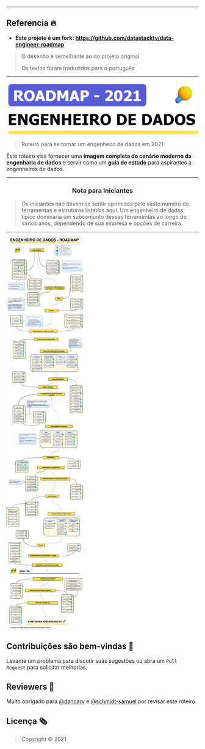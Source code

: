 ***
## Referencia 🔥

- **Este projeto é um fork: https://github.com/datastacktv/data-engineer-roadmap** 

> O desenho é semelhante ao do projeto original
> 
> Os textos foram traduzidos para o português

***


![Modern Data Engineer Roadmap 2021](img/title1.png)

> Roteiro para se tornar um engenheiro de dados em 2021

Este roteiro visa fornecer uma **imagem completa do cenário moderno da engenharia de dados** e servir como um **guia de estudo** para aspirantes a engenheiros de dados.

***

<h3 align="center"><strong>Nota para Iniciantes</strong></h3>

> Os iniciantes não devem se sentir oprimidos pelo vasto número de ferramentas e estruturas listadas aqui. Um engenheiro de dados típico dominaria um subconjunto dessas ferramentas ao longo de vários anos, dependendo de sua empresa e opções de carreira.

***

[comment]: <> (🔥  We just launched [**Data Stack Jobs**]&#40;https://datastackjobs.com/&#41; — a clean and simple job site for Data Stack Engineers!)

[comment]: <> (> [Text version for visually impaired users]&#40;text/roadmap.md&#41;)

![Data Engineer Roadmap](img/roadmap3.png)


## Contribuições são bem-vindas 💜

Levante um problema para discutir suas sugestões ou abra um `Pull Request` para solicitar melhorias.

## Reviewers 🔎

Muito obrigado para [@dancarv](https://github.com/dancarv) e [@schmidt-samuel](https://github.com/schmidt-samuel) por revisar este roteiro.

## Licença 🗞

> Copyright © 2021 
